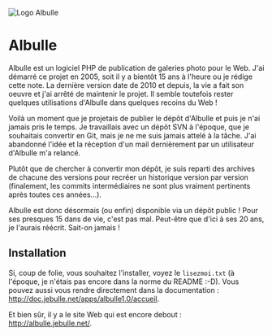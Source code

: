 ![Logo Albulle](http://doc.jebulle.net/_media/apps/albulle1.0/logo_albulle.png "Albulle, galerie photos")

# Albulle

Albulle est un logiciel PHP de publication de galeries photo pour le Web. J'ai démarré ce projet en 2005, soit il y a bientôt 15 ans à l'heure ou je rédige cette note. La dernière version date de 2010 et depuis, la vie a fait son oeuvre et j'ai arrêté de maintenir le projet. Il semble toutefois rester quelques utilisations d'Albulle dans quelques recoins du Web !

Voilà un moment que je projetais de publier le dépôt d'Albulle et puis je n'ai jamais pris le temps. Je travaillais avec un dépôt SVN à l'époque, que je souhaitais convertir en Git, mais je ne me suis jamais attelé à la tâche. J'ai abandonné l'idée et la réception d'un mail dernièrement par un utilisateur d'Albulle m'a relancé.

Plutôt que de chercher à convertir mon dépôt, je suis reparti des archives de chacune des versions pour recréer un historique version par version (finalement, les commits intermédiaires ne sont plus vraiment pertinents après toutes ces années...).

Albulle est donc désormais (ou enfin) disponible via un dépôt public ! Pour ses presques 15 dans de vie, c'est pas mal. Peut-être que d'ici à ses 20 ans, je l'aurais réécrit. Sait-on jamais !

## Installation

Si, coup de folie, vous souhaitez l'installer, voyez le `lisezmoi.txt` (à l'époque, je n'étais pas encore dans la norme du README :-D). Vous pouvez aussi vous rendre directement dans la documentation : http://doc.jebulle.net/apps/albulle1.0/accueil.

Et bien sûr, il y a le site Web qui est encore debout : http://albulle.jebulle.net/.
